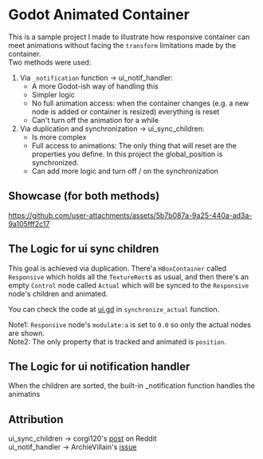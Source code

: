 # Godot Animated Container

This is a sample project I made to illustrate how responsive container can meet
animations without facing the `transform` limitations made by the container.  
Two methods were used:
1. Via `_notification` function -> ui_notif_handler:
    - A more Godot-ish way of handling this
    - Simpler logic
    - No full animation access: when the container changes (e.g. a new node is added or container is resized)
    everything is reset
    - Can't turn off the animation for a while
2. Via duplication and synchronization -> ui_sync_children:
    - Is more complex
    - Full access to animations: The only thing that will reset are the properties
    you define. In this project the global_position is synchronized.
    - Can add more logic and turn off / on the synchronization

## Showcase (for both methods)

https://github.com/user-attachments/assets/5b7b087a-9a25-440a-ad3a-9a105fff2c17

## The Logic for ui sync children

This goal is achieved via duplication. There'a `HBoxContainer` called `Responsive`
which holds all the `TextureRect`s as usual, and then there's an empty `Control` node
called `Actual` which will be synced to the `Responsive` node's children and animated.

You can check the code at [ui.gd](ui_sync_children/ui.gd) in `synchronize_actual` function. 

Note1: `Responsive` node's `modulate:a` is set to `0.0` so only the actual nodes are shown.  
Note2: The only property that is tracked and animated is `position`.

## The Logic for ui notification handler

When the children are sorted, the built-in _notification function handles the animatins

## Attribution

ui_sync_children -> corgi120's [post](https://www.reddit.com/r/godot/comments/x00qc4/turn_order_ui_trick_to_animate_children_inside/) on Reddit  
ui_notif_handler -> ArchieVillain's [issue](https://github.com/godotengine/godot-proposals/issues/9616)
